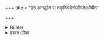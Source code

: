 +++
title = "05 आनडुहेन वा शकृत्पिण्डेनोपलिप्तेऽधीयीत"

+++

<details><summary>Bühler</summary>

5. Or he may study it (on a high-road), after having smeared (a space) with cowdung.
</details>

<details><summary>हरदत्त-टीका</summary>

## सूत्रम्
आनडुहेन वा शकृत्पिण्डेनोपलिप्तेऽधीयीत ॥५॥  
### टिप्पनी
अनडुत्सम्बन्धिना वा शकत्पिण्डेनोपलिप्य निगमेष्वप्यधीयीत ॥५॥
</details>
